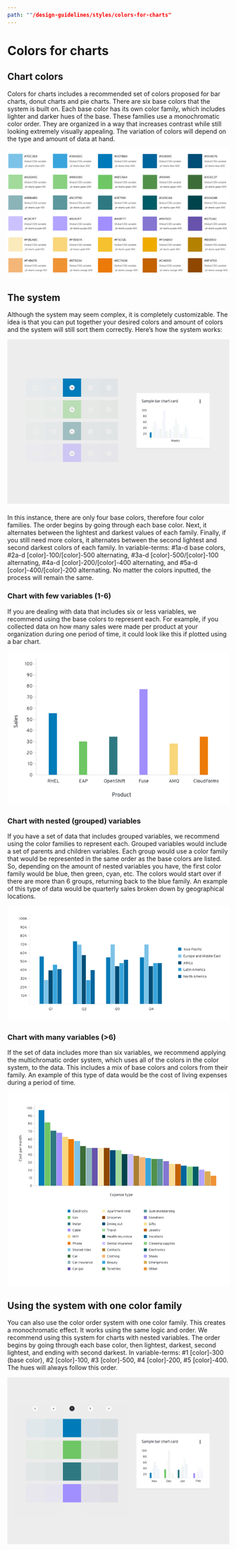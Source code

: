 ```yaml
---
path: ""/design-guidelines/styles/colors-for-charts"
---
```


# Colors for charts
## Chart colors

Colors for charts includes a recommended set of colors proposed for bar charts, donut charts and pie charts. There are six base colors that the system is built on. Each base color has its own color family, which includes lighter and darker hues of the base. These families use a monochromatic color order. They are organized in a way that increases contrast while still looking extremely visually appealing. The variation of colors will depend on the type and amount of data at hand.

![Chart colors](chartcolors.png)

## The system
Although the system may seem complex, it is completely customizable. The idea is that you can put together your desired colors and amount of colors and the system will still sort them correctly. Here’s how the system works:

![The system gif](thesystem.gif)

In this instance, there are only four base colors, therefore four color families. The order begins by going through each base color. Next, it alternates between the lightest and darkest values of each family. Finally, if you still need more colors, it alternates between the second lightest and second darkest colors of each family. In variable-terms: #1a-d base colors, #2a-d [color]-100/[color]-500 alternating, #3a-d [color]-500/[color]-100 alternating, #4a-d [color]-200/[color]-400 alternating, and #5a-d [color]-400/[color]-200 alternating. No matter the colors inputted, the process will remain the same.

### Chart with few variables (1-6)

If you are dealing with data that includes six or less variables, we recommend using the base colors to represent each. For example, if you collected data on how many sales were made per product at your organization during one period of time, it could look like this if plotted using a bar chart.

![Chart with few variables](fewvariables.png)

### Chart with nested (grouped) variables

If you have a set of data that includes grouped variables, we recommend using the color families to represent each. Grouped variables would include a set of parents and children variables. Each group would use a color family that would be represented in the same order as the base colors are listed. So, depending on the amount of nested variables you have, the first color family would be blue, then green, cyan, etc. The colors would start over if there are more than 6 groups, returning back to the blue family. An example of this type of data would be quarterly sales broken down by geographical locations.

![Chart with nested variables](nestedvariables.png)

### Chart with many variables (>6)

If the set of data includes more than six variables, we recommend applying the multichromatic order system, which uses all of the colors in the color system, to the data. This includes a mix of base colors and colors from their family. An example of this type of data would be the cost of living expenses during a period of time.

![Chart with many variables](manyvariables.png)

## Using the system with one color family

You can also use the color order system with one color family. This creates a monochromatic effect. It works using the same logic and order. We recommend using this system for charts with nested variables. The order begins by going through each base color, then lightest, darkest, second lightest, and ending with second darkest. In variable-terms: #1 [color]-300 (base color), #2 [color]-100, #3 [color]-500, #4 [color]-200, #5 [color]-400. The hues will always follow this order.

![One color family gif](onefamily.gif)
